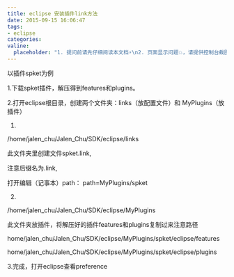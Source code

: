 ```yaml
---
title: eclipse 安装插件link方法
date: 2015-09-15 16:06:47
tags:
- eclipse
categories:
valine:
  placeholder: "1. 提问前请先仔细阅读本文档⚡\n2. 页面显示问题💥，请提供控制台截图📸或者您的测试网址\n3. 其他任何报错💣，请提供详细描述和截图📸，祝食用愉快💪"
---
```


以插件spket为例

1.下载spket插件，解压得到features和plugins。

2.打开eclipse根目录，创建两个文件夹：links（放配置文件）和 MyPlugins（放插件）

1.

/home/jalen_chu/Jalen_Chu/SDK/eclipse/links

此文件夹里创建文件spket.link,

注意后缀名为.link,

打开编辑（记事本）path：      path=MyPlugins/spket

2.

/home/jalen_chu/Jalen_Chu/SDK/eclipse/MyPlugins

此文件夹放插件，将解压好的插件features和plugins复制过来注意路径

home/jalen_chu/Jalen_Chu/SDK/eclipse/MyPlugins/spket/eclipse/features

home/jalen_chu/Jalen_Chu/SDK/eclipse/MyPlugins/spket/eclipse/plugins

3.完成，打开eclipse查看preference

